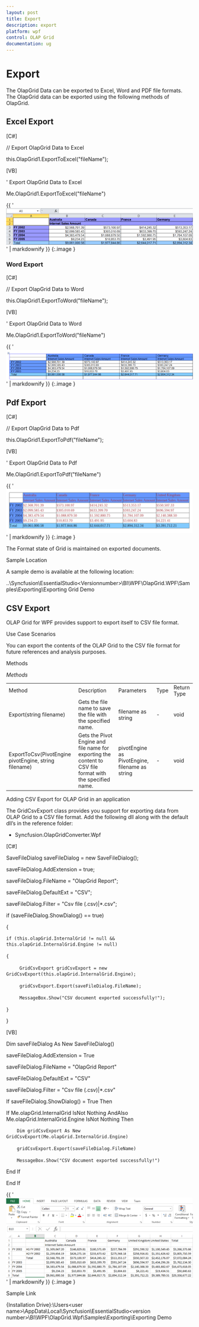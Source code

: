 ```yaml
---
layout: post
title: Export
description: export
platform: wpf
control: OLAP Grid
documentation: ug
---
```


# Export

The OlapGrid Data can be exported to Excel, Word and PDF file formats. The OlapGrid data can be exported using the following methods of OlapGrid.

## Excel Export

[C#]



// Export OlapGrid Data to Excel

this.OlapGrid1.ExportToExcel("fileName");





[VB]



' Export OlapGrid Data to Excel 

Me.OlapGrid1.ExportToExcel("fileName")



{{ '![Excel Export](Export_images/Export_img1.png)' | markdownify }}
{:.image }




### Word Export

[C#]



// Export OlapGrid Data to Word

this.OlapGrid1.ExportToWord("fileName");





 [VB]



' Export OlapGrid Data to Word 

Me.OlapGrid1.ExportToWord("fileName")





{{ '![Word Export](Export_images/Export_img2.png)' | markdownify }}
{:.image }


## Pdf Export

[C#]



// Export OlapGrid Data to Pdf

this.OlapGrid1.ExportToPdf("fileName");





[VB]



' Export OlapGrid Data to Pdf 

Me.OlapGrid1.ExportToPdf("fileName")





{{ '![](Export_images/Export_img3.png)' | markdownify }}
{:.image }


The Format state of Grid is maintained on exported documents. 



Sample Location

A sample demo is available at the following location:

..\Syncfusion\EssentialStudio\<Versionnumber>\BI\WPF\OlapGrid.WPF\Samples\Exporting\Exporting Grid Demo

## CSV Export

OLAP Grid for WPF provides support to export itself to CSV file format. 

Use Case Scenarios 

You can export the contents of the OLAP Grid to the CSV file format for future references and analysis purposes.

Methods

_Methods_

<table>
<tr>
<td>
Method</td><td>
Description</td><td>
Parameters</td><td>
Type</td><td>
Return Type</td></tr>
<tr>
<td>
Export(string filename)</td><td>
Gets the file name to save the file with the specified name.</td><td>
filename as string</td><td>
-</td><td>
void</td></tr>
<tr>
<td>
ExportToCsv(PivotEngine pivotEngine, string filename)</td><td>
Gets the Pivot Engine and file name for exporting the content to CSV file format with the specified name. </td><td>
pivotEngine as PivotEngine, filename as string</td><td>
-</td><td>
void</td></tr>
</table>


Adding CSV Export for OLAP Grid in an application

The GridCsvExport class provides you support for exporting data from OLAP Grid to a CSV file format. Add the following dll along with the default dll’s in the reference folder: 

* Syncfusion.OlapGridConverter.Wpf



[C#] 

SaveFileDialog saveFileDialog = new SaveFileDialog();

saveFileDialog.AddExtension = true;

saveFileDialog.FileName = "OlapGrid Report";

saveFileDialog.DefaultExt = "CSV";

saveFileDialog.Filter = "Csv file (.csv)|*.csv";

if (saveFileDialog.ShowDialog() == true)

{

    if (this.olapGrid.InternalGrid != null && this.olapGrid.InternalGrid.Engine != null)

    {

         GridCsvExport gridCsvExport = new GridCsvExport(this.olapGrid.InternalGrid.Engine);

         gridCsvExport.Export(saveFileDialog.FileName);

         MessageBox.Show("CSV document exported successfully!");

    }

}



[VB]

Dim saveFileDialog As New SaveFileDialog()

saveFileDialog.AddExtension = True

saveFileDialog.FileName = "OlapGrid Report"

saveFileDialog.DefaultExt = "CSV"

saveFileDialog.Filter = "Csv file (.csv)|*.csv"

If saveFileDialog.ShowDialog() = True Then

If Me.olapGrid.InternalGrid IsNot Nothing AndAlso Me.olapGrid.InternalGrid.Engine IsNot Nothing Then

        Dim gridCsvExport As New GridCsvExport(Me.olapGrid.InternalGrid.Engine)

        gridCsvExport.Export(saveFileDialog.FileName)

        MessageBox.Show("CSV document exported successfully!")

End If

End If



{{ '![](Export_images/Export_img4.png)' | markdownify }}
{:.image }


Sample Link

{Installation Drive}:\Users\<user name>\AppData\Local\Syncfusion\EssentialStudio\<version    number>\BI\WPF\OlapGrid.Wpf\Samples\Exporting\Exporting Demo

